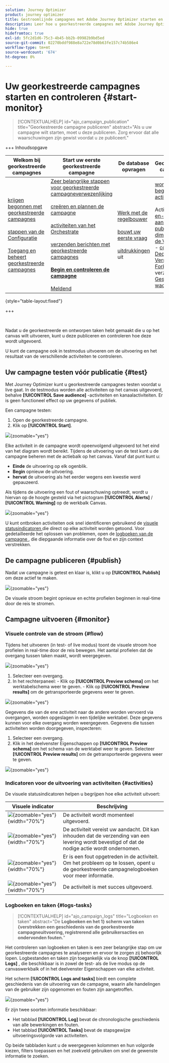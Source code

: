 ```yaml
---
solution: Journey Optimizer
product: journey optimizer
title: Gestroomlijnde campagnes met Adobe Journey Optimizer starten en volgen
description: Leer hoe u georkestreerde campagnes met Adobe Journey Optimizer kunt starten en volgen.
hide: true
hidefromtoc: true
exl-id: 5fc2d1d6-75c3-4b45-bb2b-09982b9bd5ed
source-git-commit: 02270bddf988e8a722e78d0b63fe157c74b586e4
workflow-type: tm+mt
source-wordcount: '674'
ht-degree: 0%

---
```


# Uw georkestreerde campagnes starten en controleren {#start-monitor}

>[!CONTEXTUALHELP]
>id="ajo_campaign_publication"
>title="Georkestreerde campagne publiceren"
>abstract="Als u uw campagne wilt starten, moet u deze publiceren. Zorg ervoor dat alle waarschuwingen zijn gewist voordat u ze publiceert."

+++ Inhoudsopgave

| Welkom bij georkestreerde campagnes | Start uw eerste georkestreerde campagne | De database opvragen | Gecontroleerde campagnes |
|---|---|---|---|
| [ krijgen begonnen met georkestreerde campagnes ](gs-orchestrated-campaigns.md)<br/><br/>[ stappen van de Configuratie ](configuration-steps.md)<br/><br/>[ Toegang en beheert georkestreerde campagnes ](access-manage-orchestrated-campaigns.md) | [ Zeer belangrijke stappen voor georkestreerde campagneverwezenlijking ](gs-campaign-creation.md)<br/><br/>[ creëren en plannen de campagne ](create-orchestrated-campaign.md)<br/><br/>[ activiteiten van het Orchestrate ](orchestrate-activities.md)<br/><br/>[ verzenden berichten met georkestreerde campagnes ](send-messages.md)<br/><br/><b>[ Begin en controleren de campagne ](start-monitor-campaigns.md)</b><br/><br/>[ Meldend ](reporting-campaigns.md) | [ Werk met de regelbouwer ](orchestrated-rule-builder.md)<br/><br/>[ bouwt uw eerste vraag ](build-query.md)<br/><br/>[ uitdrukkingen ](edit-expressions.md) uit | [ wordt begonnen met activiteiten ](activities/about-activities.md)<br/><br/> Activiteiten:<br/>[ en-sluit zich aan ](activities/and-join.md) - [ bouwt publiek ](activities/build-audience.md) - [ dimensie van de Verandering ](activities/change-dimension.md) - [ combineert ](activities/combine.md) - [ Deduplicatie ](activities/deduplication.md) - [ Verrijking ](activities/enrichment.md) - [ Fork ](activities/fork.md) opnieuw verzoening [&#128279;](activities/reconciliation.md) - [ Gesplitst ](activities/split.md) - [ wacht ](activities/wait.md) |

{style="table-layout:fixed"}

+++

<br/>

Nadat u de georkestreerde en ontworpen taken hebt gemaakt die u op het canvas wilt uitvoeren, kunt u deze publiceren en controleren hoe deze wordt uitgevoerd.

U kunt de campagne ook in testmodus uitvoeren om de uitvoering en het resultaat van de verschillende activiteiten te controleren.

## Uw campagne testen vóór publicatie {#test}

Met Journey Optimizer kunt u georkestreerde campagnes testen voordat u live gaat. In de testmodus worden alle activiteiten op het canvas uitgevoerd, behalve **[!UICONTROL Save audience]** -activiteiten en kanaalactiviteiten. Er is geen functioneel effect op uw gegevens of publiek.

Een campagne testen:

1. Open de georkestreerde campagne.
2. Klik op **[!UICONTROL Start]**.

![](assets/campaign-start.png){zoomable="yes"}

Elke activiteit in de campagne wordt opeenvolgend uitgevoerd tot het eind van het diagram wordt bereikt. Tijdens de uitvoering van de test kunt u de campagne beheren met de actiebalk op het canvas. Vanaf dat punt kunt u:

* **Einde** de uitvoering op elk ogenblik.
* **Begin** opnieuw de uitvoering.
* **hervat** de uitvoering als het eerder wegens een kwestie werd gepauzeerd.

Als tijdens de uitvoering een fout of waarschuwing optreedt, wordt u hiervan op de hoogte gesteld via het pictogram **[!UICONTROL Alerts]** / **[!UICONTROL Warning]** op de werkbalk Canvas.

![](assets/campaign-warning.png){zoomable="yes"}

U kunt ontbroken activiteiten ook snel identificeren gebruikend de [ visuele statusindicatoren ](#activities) die direct op elke activiteit worden getoond. Voor gedetailleerde het oplossen van problemen, open de [ logboeken van de campagne ](#logs-tasks), die diepgaande informatie over de fout en zijn context verstrekken.

## De campagne publiceren {#publish}

Nadat uw campagne is getest en klaar is, klikt u op **[!UICONTROL Publish]** om deze actief te maken.

![](assets/campaign-publish.png){zoomable="yes"}

De visuele stroom begint opnieuw en echte profielen beginnen in real-time door de reis te stromen.

## Campagne uitvoeren {#monitor}

### Visuele controle van de stroom {#flow}

Tijdens het uitvoeren (in test- of live modus) toont de visuele stroom hoe profielen in real-time door de reis bewegen. Het aantal profielen dat de overgang tussen taken maakt, wordt weergegeven.

![](assets/workflow-execution.png){zoomable="yes"}

1. Selecteer een overgang.
1. In het rechterpaneel:
&#x200B;- Klik op **[!UICONTROL Preview schema]** om het werktabelschema weer te geven.
&#x200B;- Klik op **[!UICONTROL Preview results]** om de getransporteerde gegevens weer te geven.

![](assets/transition.png){zoomable="yes"}

Gegevens die van de ene activiteit naar de andere worden vervoerd via overgangen, worden opgeslagen in een tijdelijke werktabel. Deze gegevens kunnen voor elke overgang worden weergegeven. Gegevens die tussen activiteiten worden doorgegeven, inspecteren:

1. Selecteer een overgang.
1. Klik in het deelvenster Eigenschappen op **[!UICONTROL Preview schema]** om het schema van de werktabel weer te geven. Selecteer **[!UICONTROL Preview results]** om de getransporteerde gegevens weer te geven.

![](assets/transition.png){zoomable="yes"}

### Indicatoren voor de uitvoering van activiteiten {#activities}

De visuele statusindicatoren helpen u begrijpen hoe elke activiteit uitvoert:

| Visuele indicator | Beschrijving |
|-----|------------|
| ![](assets/activity-status-pending.png){zoomable="yes"}{width="70%"} | De activiteit wordt momenteel uitgevoerd. |
| ![](assets/activity-status-orange.png){zoomable="yes"}{width="70%"} | De activiteit vereist uw aandacht. Dit kan inhouden dat de verzending van een levering wordt bevestigd of dat de nodige actie wordt ondernomen. |
| ![](assets/activity-status-red.png){zoomable="yes"}{width="70%"} | Er is een fout opgetreden in de activiteit. Om het probleem op te lossen, opent u de georkestreerde campagnelogboeken voor meer informatie. |
| ![](assets/activity-status-green.png){zoomable="yes"}{width="70%"} | De activiteit is met succes uitgevoerd. |

### Logboeken en taken {#logs-tasks}

>[!CONTEXTUALHELP]
>id="ajo_campaign_logs"
>title="Logboeken en taken"
>abstract="De **Logboeken en het 1&rbrace; scherm van taken &lbrace;verstrekken een geschiedenis van de georkestreerde campagneuitvoering, registrerend alle gebruikersacties en ondervonden fouten.**"

Het controleren van logboeken en taken is een zeer belangrijke stap om uw georkestreerde campagnes te analyseren en ervoor te zorgen zij behoorlijk lopen. Logbestanden en taken zijn toegankelijk via de knop **[!UICONTROL Logs]** , die beschikbaar is in zowel de test- als de live modus op de canvaswerkbalk of in het deelvenster Eigenschappen van elke activiteit.

Het scherm **[!UICONTROL Logs and tasks]** biedt een complete geschiedenis van de uitvoering van de campagne, waarin alle handelingen van de gebruiker zijn opgenomen en fouten zijn aangetroffen.

![](assets/workflow-logs.png){zoomable="yes"}

Er zijn twee soorten informatie beschikbaar:

* Het tabblad **[!UICONTROL Log]** bevat de chronologische geschiedenis van alle bewerkingen en fouten.
* Het tabblad **[!UICONTROL Tasks]** bevat de stapsgewijze uitvoeringsvolgorde van activiteiten.

Op beide tabbladen kunt u de weergegeven kolommen en hun volgorde kiezen, filters toepassen en het zoekveld gebruiken om snel de gewenste informatie te zoeken.
